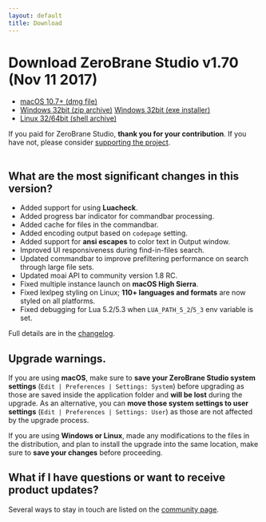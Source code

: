 ```yaml
---
layout: default
title: Download
---
```


# Download ZeroBrane Studio v1.70 (Nov 11 2017)

<ul class="download" id="download-options">
  <li><a class="mac" href="https://download.zerobrane.com/ZeroBraneStudioEduPack-1.70-macos.dmg" onclick="var that=this;_gaq.push(['_trackEvent','Download-macos','ZeroBraneStudioEduPack-1.70-macos.dmg',this.href]);setTimeout(function(){location.href=that.href;},200);return false;">
    macOS 10.7+ (dmg file)</a></li>
  <li><a class="winzip" href="https://download.zerobrane.com/ZeroBraneStudioEduPack-1.70-win32.zip" onclick="var that=this;_gaq.push(['_trackEvent','Download-win32','ZeroBraneStudioEduPack-1.70-win32.zip',this.href]);setTimeout(function(){location.href=that.href;},200);return false;">
    Windows 32bit (zip archive)</a>
      <a class="winexe" href="https://download.zerobrane.com/ZeroBraneStudioEduPack-1.70-win32.exe" onclick="var that=this;_gaq.push(['_trackEvent','Download-win32','ZeroBraneStudioEduPack-1.70-win32.exe',this.href]);setTimeout(function(){location.href=that.href;},200);return false;">
    Windows 32bit (exe installer)</a></li>
  <li><a class="linux" href="https://download.zerobrane.com/ZeroBraneStudioEduPack-1.70-linux.sh" onclick="var that=this;_gaq.push(['_trackEvent','Download-linux','ZeroBraneStudioEduPack-1.70-linux.sh',this.href]);setTimeout(function(){location.href=that.href;},200);return false;">
    Linux 32/64bit (shell archive)</a></li>
</ul>
<div class="thank-you" id="thank-you">If you paid for ZeroBrane Studio, <strong>thank you for your contribution</strong>. If you have not, please consider <a href="support">supporting the project</a>.</div>
<div class="separator">&nbsp;</div>

## What are the most significant changes in this version?

- Added support for using **Luacheck**.
- Added progress bar indicator for commandbar processing.
- Added cache for files in the commandbar.
- Added encoding output based on `codepage` setting.
- Added support for **ansi escapes** to color text in Output window.
- Improved UI responsiveness during find-in-files search.
- Updated commandbar to improve prefiltering performance on search through large file sets.
- Updated moai API to community version 1.8 RC.
- Fixed multiple instance launch on **macOS High Sierra**.
- Fixed lexlpeg styling on Linux; **110+ languages and formats** are now styled on all platforms.
- Fixed debugging for Lua 5.2/5.3 when `LUA_PATH_5_2`/`5_3` env variable is set.

Full details are in the [changelog](https://github.com/pkulchenko/ZeroBraneStudio/blob/master/CHANGELOG.md).

## Upgrade warnings.

If you are using **macOS**, make sure to **save your ZeroBrane Studio system settings** (`Edit | Preferences | Settings: System`) before upgrading as those are saved inside the application folder and **will be lost** during the upgrade.
As an alternative, you can **move those system settings to user settings** (`Edit | Preferences | Settings: User`) as those are not affected by the upgrade process.

If you are using **Windows or Linux**, made any modifications to the files in the distribution,
and plan to install the upgrade into the same location, make sure to **save your changes** before proceeding.

## What if I have questions or want to receive product updates?

Several ways to stay in touch are listed on the [community page](community).
